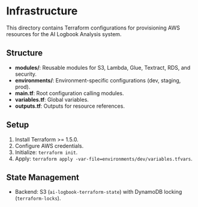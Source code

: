 # Infrastructure

This directory contains Terraform configurations for provisioning AWS resources for the AI Logbook Analysis system.

## Structure
- **modules/**: Reusable modules for S3, Lambda, Glue, Textract, RDS, and security.
- **environments/**: Environment-specific configurations (dev, staging, prod).
- **main.tf**: Root configuration calling modules.
- **variables.tf**: Global variables.
- **outputs.tf**: Outputs for resource references.

## Setup
1. Install Terraform >= 1.5.0.
2. Configure AWS credentials.
3. Initialize: `terraform init`.
4. Apply: `terraform apply -var-file=environments/dev/variables.tfvars`.

## State Management
- Backend: S3 (`ai-logbook-terraform-state`) with DynamoDB locking (`terraform-locks`).
